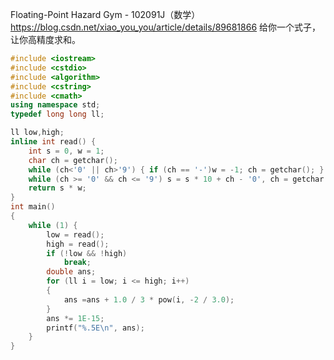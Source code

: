 Floating-Point Hazard Gym - 102091J（数学）
https://blog.csdn.net/xiao_you_you/article/details/89681866
给你一个式子，让你高精度求和。
```c++
#include <iostream>
#include <cstdio>
#include <algorithm>
#include <cstring>
#include <cmath>
using namespace std;
typedef long long ll;

ll low,high;
inline int read() {
	int s = 0, w = 1;
	char ch = getchar();
	while (ch<'0' || ch>'9') { if (ch == '-')w = -1; ch = getchar(); }
	while (ch >= '0' && ch <= '9') s = s * 10 + ch - '0', ch = getchar();
	return s * w;
}
int main()
{
	while (1) {
		low = read();
		high = read();
		if (!low && !high)
			break;
		double ans;
		for (ll i = low; i <= high; i++)
		{
			ans =ans + 1.0 / 3 * pow(i, -2 / 3.0);
		}
		ans *= 1E-15;
		printf("%.5E\n", ans);
	}
}
```
